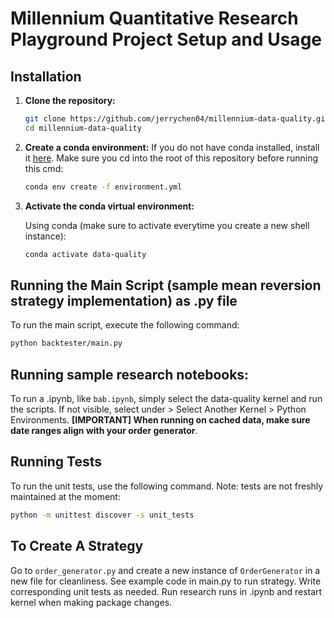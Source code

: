 # Millennium Quantitative Research Playground Project Setup and Usage

## Installation

1. **Clone the repository:**
    ```sh
    git clone https://github.com/jerrychen04/millennium-data-quality.git
    cd millennium-data-quality
    ```

2. **Create a conda environment:**
    If you do not have conda installed, install it [here](https://docs.conda.io/projects/conda/en/latest/user-guide/install/index.html). Make sure you cd into the root of this repository before running this cmd:

    ```sh
    conda env create -f environment.yml
    ```

3. **Activate the conda virtual environment:**

    Using conda (make sure to activate everytime you create a new shell instance):
        
    ```sh
    conda activate data-quality
    ```

## Running the Main Script (sample mean reversion strategy implementation) as .py file

To run the main script, execute the following command:
```sh
python backtester/main.py
```

## Running sample research notebooks:

To run a .ipynb, like `bab.ipynb`, simply select the data-quality kernel and run the scripts. If not visible, select under > Select Another Kernel > Python Environments. **[IMPORTANT] When running on cached data, make sure date ranges align with your order generator**.

## Running Tests

To run the unit tests, use the following command. Note: tests are not freshly maintained at the moment:
```sh
python -m unittest discover -s unit_tests
```

## To Create A Strategy

Go to `order_generator.py` and create a new instance of `OrderGenerator` in a new file for cleanliness. See example code in main.py to run strategy. Write corresponding unit tests as needed. Run research runs in .ipynb and restart kernel when making package changes.